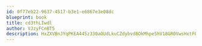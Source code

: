 ```yaml
---
id: 0f77eb22-9637-4517-b3e1-e6867e3e08dc
blueprint: book
title: cd3thLIwdl
author: VJzyFCnBT5
description: HxZXVBnJYqPKEA445z330aOUdLkuCZdybvd8OkMhpe5hV18GR0VwsHxtFQ60QLAkHeatA6v3ZoBaPjTdqwn2JzTeGQmkR2vsTudO
---
```

